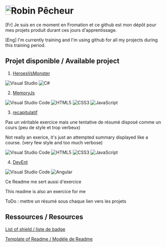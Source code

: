 #  [<img align="left" width="30" style="margin-right: -12px;" src="https://avatars.githubusercontent.com/u/134622479?v=4)">](#) Robin Pêcheur

[Fr] Je suis en ce moment en Fromation et ce github est mon dépôt pour mes projets produit durant ces jours d'apprentissage.

[Eng] I'm currently training and I'm using github for all my projects during this training period.

## Projet disponible / Available project

1. [HeroesVsMonster](https://github.com/RobinPecheurTechnobel/HeroesVsMonster) 

![Visual Studio](https://img.shields.io/badge/Visual%20Studio-5C2D91.svg?style=for-the-badge&logo=visual-studio&logoColor=white) ![C#](https://img.shields.io/badge/c%23-%23239120.svg?style=for-the-badge&logo=c-sharp&logoColor=white)

2. [MemoryJs](https://github.com/RobinPecheurTechnobel/MemoryJs)

![Visual Studio Code](https://img.shields.io/badge/Visual%20Studio%20Code-0078d7.svg?style=for-the-badge&logo=visual-studio-code&logoColor=white) ![HTML5](https://img.shields.io/badge/html5-%23E34F26.svg?style=for-the-badge&logo=html5&logoColor=white) ![CSS3](https://img.shields.io/badge/css3-%231572B6.svg?style=for-the-badge&logo=css3&logoColor=white) ![JavaScript](https://img.shields.io/badge/javascript-%23323330.svg?style=for-the-badge&logo=javascript&logoColor=%23F7DF1E)

 3. [recapitulatif](https://github.com/RobinPecheurTechnobel/recapitulatif)
    
Pas un véritable exercice mais une tentative de résumé disposé comme un cours (peu de style et trop verbeux)

Not really an exerice, it's just an attempted summary displayed like a course. (very few style and too much verbose)

![Visual Studio Code](https://img.shields.io/badge/Visual%20Studio%20Code-0078d7.svg?style=for-the-badge&logo=visual-studio-code&logoColor=white) ![HTML5](https://img.shields.io/badge/html5-%23E34F26.svg?style=for-the-badge&logo=html5&logoColor=white) ![CSS3](https://img.shields.io/badge/css3-%231572B6.svg?style=for-the-badge&logo=css3&logoColor=white) ![JavaScript](https://img.shields.io/badge/javascript-%23323330.svg?style=for-the-badge&logo=javascript&logoColor=%23F7DF1E)

4. [DevEnt](https://github.com/RobinPecheurTechnobel/DevEnt)

![Visual Studio Code](https://img.shields.io/badge/Visual%20Studio%20Code-0078d7.svg?style=for-the-badge&logo=visual-studio-code&logoColor=white) ![Angular](https://img.shields.io/badge/angular-%23DD0031.svg?style=for-the-badge&logo=angular&logoColor=white)


Ce Readme me sert aussi d'exercice

This readme is also an exercice for me

ToDo : mettre un résumé sous chaque lien vers les projets

## Ressources / Resources
[List of shield / liste de badge](https://github.com/Ileriayo/markdown-badges)

[Template of Readme / Modéle de Readme](https://github.com/othneildrew/Best-README-Template)
<!--
**RobinPecheurTechnobel/RobinPecheurTechnobel** is a ✨ _special_ ✨ repository because its `README.md` (this file) appears on your GitHub profile.

Here are some ideas to get you started:

- 🔭 I’m currently working on ...
- 🌱 I’m currently learning ...
- 👯 I’m looking to collaborate on ...
- 🤔 I’m looking for help with ...
- 💬 Ask me about ...
- 📫 How to reach me: ...
- 😄 Pronouns: ...
- ⚡ Fun fact: ...
-->
